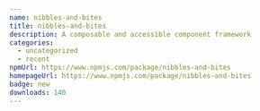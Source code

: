 ```yaml
---
name: nibbles-and-bites
title: nibbles-and-bites
description: A composable and accessible component framework
categories:
  - uncategorized
  - recent
npmUrl: https://www.npmjs.com/package/nibbles-and-bites
homepageUrl: https://www.npmjs.com/package/nibbles-and-bites
badge: new
downloads: 140
---
```

